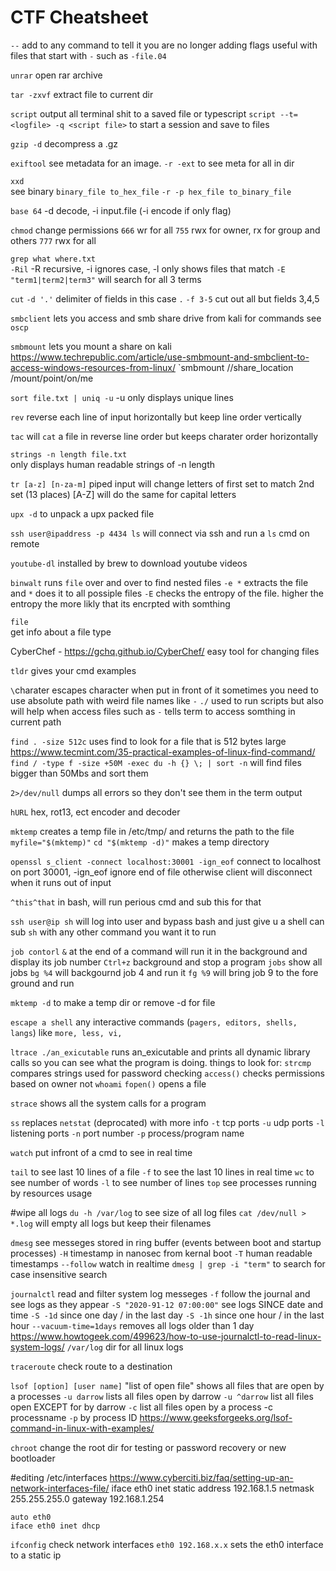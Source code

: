CTF Cheatsheet
================================================================================

`--`
    add to any command to tell it you are no longer adding flags
    useful with files that start with `-` such as `-file.04`

`unrar`
    open rar archive
    
`tar -zxvf`
    extract file to current dir
    
`script`
    output all terminal shit to a saved file or typescript
    `script --t=<logfile> -q <script file>` to start a session and save to files
    
    
`gzip -d`
    decompress a .gz


`exiftool`
    see metadata for an image. `-r -ext` to see meta for all in dir
    
`xxd`     
    see binary 
    `binary_file to_hex_file`
    `-r -p hex_file to_binary_file`

`base 64`
    -d decode, -i input.file (-i encode if only flag)
    
`chmod`
    change permissions
    `666` wr for all
    `755` rwx for owner, rx for group and others
   `777` rwx for all
    
`grep what where.txt`      
   `-Ril` -R recursive, -i ignores case, -l only shows files that match 
   `-E "term1|term2|term3"` will search for all 3 terms
   
`cut`
    `-d '.'` delimiter of fields in this case `.`
    `-f 3-5` cut out all but fields 3,4,5
    
`smbclient`
    lets you access and smb share drive from kali
    for commands see `oscp`
    
`smbmount`
    lets you mount a share on kali
    https://www.techrepublic.com/article/use-smbmount-and-smbclient-to-access-windows-resources-from-linux/
    `smbmount //share_location /mount/point/on/me
    
`sort file.txt | uniq -u`
    -u only displays unique lines
    
`rev`
    reverse each line of input horizontally but keep line order
    vertically
    
`tac`
    will `cat` a file in reverse line order but keeps charater order
    horizontally
    
`strings -n length file.txt`    
    only displays human readable strings of -n length
    
`tr [a-z] [n-za-m]`
    piped input will change letters of first set to match 2nd set (13 places)
    [A-Z] will do the same for capital letters
    
`upx -d` 
    to unpack a upx packed file

`ssh user@ipaddress -p 4434 ls`
    will connect via ssh and run a `ls` cmd on remote

`youtube-dl`
    installed by brew to download youtube videos

`binwalt`
    runs `file` over and over to find nested files
    `-e *` extracts the file and `*` does it to all possiple files
    `-E` checks the entropy of the file. higher the entropy the more
        likly that its encrpted with somthing

`file`    
    get info about a file type
    
CyberChef - https://gchq.github.io/CyberChef/
    easy tool for changing files
    
`tldr`
    gives your cmd examples
    
`\`charater 
    escapes character when put in front of it
    sometimes you need to use absolute path with weird file names like `-`
`./`
    used to run scripts but also will help when access files such as `-`
    tells term to access somthing in current path
    
`find . -size 512c`
    uses find to look for a file that is 512 bytes large
    https://www.tecmint.com/35-practical-examples-of-linux-find-command/
    `find / -type f -size +50M -exec du -h {} \; | sort -n`
        will find files bigger than 50Mbs and sort them
    
`2>/dev/null`
    dumps all errors so they don't see them in the term output
    
`hURL`
    hex, rot13, ect encoder and decoder
    
`mktemp`
    creates a temp file in /etc/tmp/ and returns the path to the file
    `myfile="$(mktemp)"`
    `cd "$(mktemp -d)"`     makes a temp directory
    
`openssl s_client -connect localhost:30001 -ign_eof`
    connect to localhost on port 30001, -ign_eof ignore end of file otherwise
    client will disconnect when it runs out of input
    
`^this^that` 
    in bash, will run perious cmd and sub this for that
    
`ssh user@ip sh`
    will log into user and bypass bash and just give u a shell
    can sub `sh` with any other command you want it to run

`job contorl`
    `&` at the end of a command will run it in the background and display its job
    number
    `Ctrl+z` background and stop a program
    `jobs` show all jobs
    `bg %4` will backgournd job 4 and run it
    `fg %9` will bring job 9 to the fore ground and run

`mktemp -d`
    to make a temp dir or remove -d for file
    
`escape a shell`
    any interactive commands (`pagers, editors, shells, langs`)
    like `more, less, vi,`
    
`ltrace ./an_exicutable`
    runs an_exicutable and prints all dynamic library calls so you can 
    see what the program is doing. things to look for:
        `strcmp` compares strings used for password checking
        `access()` checks permissions based on owner not `whoami`
        `fopen()` opens a file 

`strace`
    shows all the system calls for a program
    
`ss`
    replaces `netstat` (deprocated) with more info
    `-t` tcp ports
    `-u` udp ports
    `-l` listening ports
    `-n` port number
    `-p` process/program name
    
`watch`
    put infront of a cmd to see in real time
    
`tail` 
    to see last 10 lines of a file
    `-f` to see the last 10 lines in real time
`wc`
    to see number of words
    `-l` to see number of lines
`top`
    see processes running by resources usage

#wipe all logs
    `du -h /var/log`    to see size of all log files
    `cat /dev/null > *.log` will empty all logs but keep their filenames

`dmesg`
    see messeges stored in ring buffer (events between boot and startup
    processes)
    `-H` timestamp in nanosec from kernal boot
    `-T` human readable timestamps
    `--follow` watch in realtime
    `dmesg | grep -i "term"` to search for case insensitive search
    
`journalctl`
    read and filter system log messeges
    `-f` follow the journal and see logs as they appear
    `-S "2020-91-12 07:00:00"` see logs SINCE date and time
    `-S -1d` since one day / in the last day
    `-S -1h` since one hour / in the last hour
    `--vacuum-time=1days` removes all logs older than 1 day
    https://www.howtogeek.com/499623/how-to-use-journalctl-to-read-linux-system-logs/
`/var/log` dir for all linux logs

`traceroute`
    check route to a destination
    
`lsof [option] [user name]`
    "list of open file" shows all files that are open by a processes
    `-u darrow` lists all files open by darrow
    `-u ^darrow` list all files open EXCEPT for by darrow
    `-c` list all files open by a process -c processname
    `-p` by process ID
    https://www.geeksforgeeks.org/lsof-command-in-linux-with-examples/
    
`chroot`
    change the root dir for testing or password recovery or new bootloader
    
#editing /etc/interfaces
    https://www.cyberciti.biz/faq/setting-up-an-network-interfaces-file/
    iface eth0 inet static
    address 192.168.1.5
    netmask 255.255.255.0
    gateway 192.168.1.254
    
    auto eth0
    iface eth0 inet dhcp
    
`ifconfig`
    check network interfaces
    `eth0 192.168.x.x` sets the eth0 interface to a static ip


    

    
    
    
    
    
